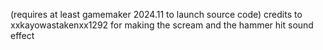 (requires at least gamemaker 2024.11 to launch source code)
credits to xxkayowastakenxx1292 for making the scream and the hammer hit sound effect
